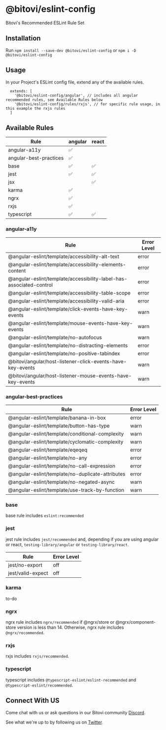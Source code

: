 # @bitovi/eslint-config

Bitovi's Recommended ESLint Rule Set

## Installation

Run `npm install --save-dev @bitovi/eslint-config` or `npm i -D @bitovi/eslint-config`

## Usage

In your Project's ESLint config file, extend any of the available rules.

```
  extends: [
    '@bitovi/eslint-config/angular', // includes all angular recommended rules, see Available Rules below
    '@bitovi/eslint-config/rules/rxjs', // for specific rule usage, in this example the rxjs rules
  ]
```

## Available Rules

| Rule                   | angular            | react              |
| ---------------------- | ------------------ | ------------------ |
| angular-a11y           | :white_check_mark: |                    |
| angular-best-practices | :white_check_mark: |                    |
| base                   | :white_check_mark: | :white_check_mark: |
| jest                   | :white_check_mark: | :white_check_mark: |
| jsx                    |                    | :white_check_mark: |
| karma                  | :white_check_mark: |                    |
| ngrx                   | :white_check_mark: |                    |
| rxjs                   | :white_check_mark: |                    |
| typescript             | :white_check_mark: | :white_check_mark: |

### angular-a11y

| Rule                                                                | Error Level |
| ------------------------------------------------------------------- | ----------- |
| @angular-eslint/template/accessibility-alt-text                     | error       |
| @angular-eslint/template/accessibility-elements-content             | error       |
| @angular-eslint/template/accessibility-label-has-associated-control | error       |
| @angular-eslint/template/accessibility-table-scope                  | error       |
| @angular-eslint/template/accessibility-valid-aria                   | error       |
| @angular-eslint/template/click-events-have-key-events               | warn        |
| @angular-eslint/template/mouse-events-have-key-events               | warn        |
| @angular-eslint/template/no-autofocus                               | warn        |
| @angular-eslint/template/no-distracting-elements                    | error       |
| @angular-eslint/template/no-positive-tabindex                       | error       |
| @bitovi/angular/host-listener-click-events-have-key-events          | warn        |
| @bitovi/angular/host-listener-mouse-events-have-key-events          | warn        |

### angular-best-practices

| Rule                                             | Error Level |
| ------------------------------------------------ | ----------- |
| @angular-eslint/template/banana-in-box           | error       |
| @angular-eslint/template/button-has-type         | warn        |
| @angular-eslint/template/conditional-complexity  | warn        |
| @angular-eslint/template/cyclomatic-complexity   | warn        |
| @angular-eslint/template/eqeqeq                  | error       |
| @angular-eslint/template/no-any                  | error       |
| @angular-eslint/template/no-call-expression      | error       |
| @angular-eslint/template/no-duplicate-attributes | error       |
| @angular-eslint/template/no-negated-async        | warn        |
| @angular-eslint/template/use-track-by-function   | warn        |

### base

base rule includes `eslint:recommended`

### jest

jest rule includes `jest/recommended` and, depending if you are using angular or react, `testing-library/angular` or `testing-library/react`.

| Rule              | Error Level |
| ----------------- | ----------- |
| jest/no-export    | off         |
| jest/valid-expect | off         |

### karma

to-do

### ngrx

ngrx rule includes `ngrx/recommended` if @ngrx/store or @ngrx/component-store version is less than 14.
Otherwise, ngrx rule includes `@ngrx/recommended`.

### rxjs

rxjs includes `rxjs/recommended`.

### typescript

typescript includes `@typescript-eslint/eslint-recommended` and `@typescript-eslint/recommended`.

## Connect With US

Come chat with us or ask questions in our Bitovi community [Discord](https://discord.gg/J7ejFsZnJ4).

See what we're up to by following us on [Twitter](https://twitter.com/bitovi).
